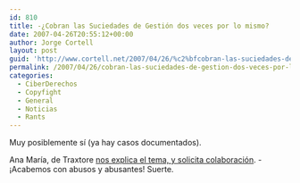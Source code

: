 ```yaml
---
id: 810
title: -¿Cobran las Suciedades de Gestión dos veces por lo mismo?
date: 2007-04-26T20:55:12+00:00
author: Jorge Cortell
layout: post
guid: 'http://www.cortell.net/2007/04/26/%c2%bfcobran-las-suciedades-de-gestion-dos-veces-por-lo-mismo/'
permalink: /2007/04/26/cobran-las-suciedades-de-gestion-dos-veces-por-lo-mismo/
categories:
  - CiberDerechos
  - Copyfight
  - General
  - Noticias
  - Rants
---
```

Muy posiblemente sí­ (ya hay casos documentados).

Ana Marí­a, de Traxtore <a target="_blank" title="SGAE contra Traxtore" href="http://www.sgaecontratraxtore.com/cms/index.php?mact=News,cntnt01,detail,0&cntnt01articleid=15&cntnt01origid=15&cntnt01returnid=15">nos explica el tema, y solicita colaboración</a>. -¡Acabemos con abusos y abusantes! Suerte.